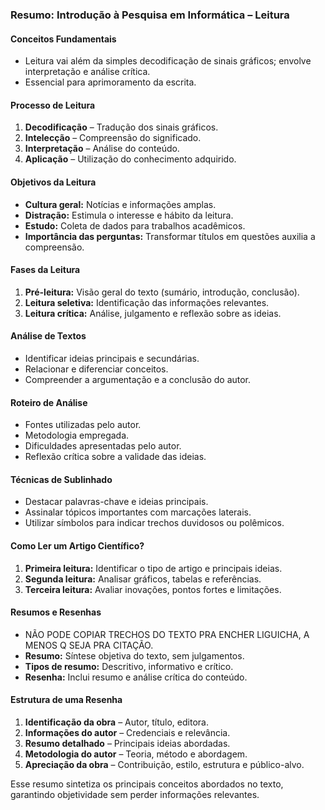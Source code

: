 ### **Resumo: Introdução à Pesquisa em Informática – Leitura**  

#### **Conceitos Fundamentais**  
- Leitura vai além da simples decodificação de sinais gráficos; envolve interpretação e análise crítica.  
- Essencial para aprimoramento da escrita.  

#### **Processo de Leitura**  
1. **Decodificação** – Tradução dos sinais gráficos.  
2. **Intelecção** – Compreensão do significado.  
3. **Interpretação** – Análise do conteúdo.  
4. **Aplicação** – Utilização do conhecimento adquirido.  

#### **Objetivos da Leitura**  
- **Cultura geral:** Notícias e informações amplas.  
- **Distração:** Estimula o interesse e hábito da leitura.  
- **Estudo:** Coleta de dados para trabalhos acadêmicos.  
- **Importância das perguntas:** Transformar títulos em questões auxilia a compreensão.  

#### **Fases da Leitura**  
1. **Pré-leitura:** Visão geral do texto (sumário, introdução, conclusão).  
2. **Leitura seletiva:** Identificação das informações relevantes.  
3. **Leitura crítica:** Análise, julgamento e reflexão sobre as ideias.  

#### **Análise de Textos**  
- Identificar ideias principais e secundárias.  
- Relacionar e diferenciar conceitos.  
- Compreender a argumentação e a conclusão do autor.  

#### **Roteiro de Análise**  
- Fontes utilizadas pelo autor.  
- Metodologia empregada.  
- Dificuldades apresentadas pelo autor.  
- Reflexão crítica sobre a validade das ideias.  

#### **Técnicas de Sublinhado**  
- Destacar palavras-chave e ideias principais.  
- Assinalar tópicos importantes com marcações laterais.  
- Utilizar símbolos para indicar trechos duvidosos ou polêmicos.  

#### **Como Ler um Artigo Científico?**  
1. **Primeira leitura:** Identificar o tipo de artigo e principais ideias.  
2. **Segunda leitura:** Analisar gráficos, tabelas e referências.  
3. **Terceira leitura:** Avaliar inovações, pontos fortes e limitações.  

#### **Resumos e Resenhas**  
- NÃO PODE COPIAR TRECHOS DO TEXTO PRA ENCHER LIGUICHA, A MENOS Q SEJA PRA CITAÇÃO.
- **Resumo:** Síntese objetiva do texto, sem julgamentos.  
- **Tipos de resumo:** Descritivo, informativo e crítico.  
- **Resenha:** Inclui resumo e análise crítica do conteúdo.  

#### **Estrutura de uma Resenha**  
1. **Identificação da obra** – Autor, título, editora.  
2. **Informações do autor** – Credenciais e relevância.  
3. **Resumo detalhado** – Principais ideias abordadas.  
4. **Metodologia do autor** – Teoria, método e abordagem.  
5. **Apreciação da obra** – Contribuição, estilo, estrutura e público-alvo.  

Esse resumo sintetiza os principais conceitos abordados no texto, garantindo objetividade sem perder informações relevantes.